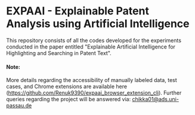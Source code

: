 # EXPAAI - Explainable Patent Analysis using Artificial Intelligence
This repository consists of all the codes developed for the experiments conducted in the paper entitled "Explainable Artificial Intelligence for Highlighting and Searching in Patent Text". 

#### Note: 
More details regarding the accessibility of manually labeled data, test cases, and Chrome extensions are available here (https://github.com/Renuk9390/expaai_browser_extension_cli). Further queries regarding the project will be answered via: chikka01@ads.uni-passau.de
